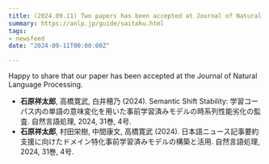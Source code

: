 ```yaml
---
title: (2024.09.11) Two papers has been accepted at Journal of Natural Language Processing
summary: https://anlp.jp/guide/saitaku.html
tags:
- newsfeed
date: "2024-09-11T00:00:00Z"

---
```


Happy to share that our paper has been accepted at the Journal of Natural Language Processing.

- **石原祥太郎**, 高橋寛武, 白井穂乃 (2024). Semantic Shift Stability: 学習コーパス内の単語の意味変化を用いた事前学習済みモデルの時系列性能劣化の監査. 自然言語処理, 2024, 31巻, 4号.
- **石原祥太郎**, 村田栄樹, 中間康文, 高橋寛武 (2024). 日本語ニュース記事要約支援に向けたドメイン特化事前学習済みモデルの構築と活用. 自然言語処理, 2024, 31巻, 4号.

